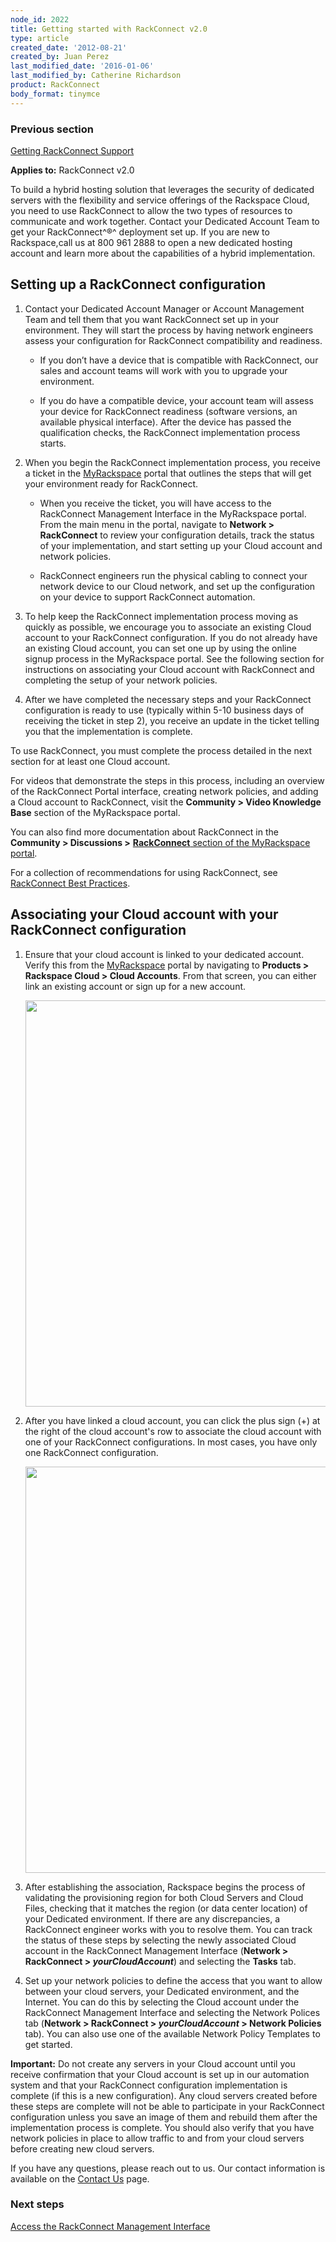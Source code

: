 ```yaml
---
node_id: 2022
title: Getting started with RackConnect v2.0
type: article
created_date: '2012-08-21'
created_by: Juan Perez
last_modified_date: '2016-01-06'
last_modified_by: Catherine Richardson
product: RackConnect
body_format: tinymce
---
```


### Previous section

[Getting RackConnect
Support](/how-to/getting-rackconnect-support)

**Applies to:** RackConnect v2.0

To build a hybrid hosting solution that leverages the security of
dedicated servers with the flexibility and service offerings of the
Rackspace Cloud, you need to use RackConnect to allow the two types of
resources to communicate and work together. Contact your Dedicated
Account Team to get your RackConnect^&reg;^ deployment set up. If you are
new to Rackspace,call us at 800 961 2888 to open a new dedicated hosting
account and learn more about the capabilities of a hybrid
implementation.

Setting up a RackConnect configuration
--------------------------------------

1.  Contact your Dedicated Account Manager or Account Management Team
    and tell them that you want RackConnect set up in your environment.
    They will start the process by having network engineers assess your
    configuration for RackConnect compatibility and readiness.

    -   If you don&rsquo;t have a device that is compatible with RackConnect,
        our sales and account teams will work with you to upgrade
        your environment.

    -   If you do have a compatible device, your account team will
        assess your device for RackConnect readiness (software versions,
        an available physical interface). After the device has passed
        the qualification checks, the RackConnect implementation
        process starts.

2.  When you begin the RackConnect implementation process, you receive a
    ticket in the [MyRackspace](https://my.rackspace.com/) portal that
    outlines the steps that will get your environment ready
    for RackConnect.

    -   When you receive the ticket, you will have access to the
        RackConnect Management Interface in the MyRackspace portal. From
        the main menu in the portal, navigate to **Network &gt;
        RackConnect** to review your configuration details, track the
        status of your implementation, and start setting up your Cloud
        account and network policies.

    -   RackConnect engineers run the physical cabling to connect your
        network device to our Cloud network, and set up the
        configuration on your device to support RackConnect automation.

3.  To help keep the RackConnect implementation process moving as
    quickly as possible, we encourage you to associate an existing Cloud
    account to your RackConnect configuration. If you do not already
    have an existing Cloud account, you can set one up by using the
    online signup process in the MyRackspace portal. See the following
    section for instructions on associating your Cloud account with
    RackConnect and completing the setup of your network policies.

4.  After we have completed the necessary steps and your RackConnect
    configuration is ready to use (typically within 5-10 business days
    of receiving the ticket in step 2), you receive an update in the
    ticket telling you that the implementation is complete.

To use RackConnect, you must complete the process detailed in the next
section for at least one Cloud account.

For videos that demonstrate the steps in this process, including an
overview of the RackConnect Portal interface, creating network policies,
and adding a Cloud account to RackConnect, visit the **Community &gt;
Video Knowledge Base** section of the MyRackspace portal.

You can also find more documentation about RackConnect in the
**Community &gt; Discussions &gt;** [**RackConnect** section of the
MyRackspace portal](http://my.rackspace.com/csx/community/rackconnect).

For a collection of recommendations for using RackConnect, see
[RackConnect Best
Practices](/how-to/rackconnect-v20-best-practices).

Associating your Cloud account with your RackConnect configuration
------------------------------------------------------------------

1.  Ensure that your cloud account is linked to your dedicated account.
    Verify this from the
    [MyRackspace](https://my.rackspace.com/portal/cloudAccount/list)
    portal by navigating to **Products &gt; Rackspace Cloud &gt; Cloud
    Accounts**. From that screen, you can either link an existing
    account or sign up for a new account.

    [<img src="https://8026b2e3760e2433679c-fffceaebb8c6ee053c935e8915a3fbe7.ssl.cf2.rackcdn.com/field/image/MyRack_Link_Cloud_Account.png" width="650" />](https://8026b2e3760e2433679c-fffceaebb8c6ee053c935e8915a3fbe7.ssl.cf2.rackcdn.com/field/image/MyRack_Link_Cloud_Account.png)

2.  After you have linked a cloud account, you can click the plus
    sign (+) at the right of the cloud account's row to associate the
    cloud account with one of your RackConnect configurations. In most
    cases, you have only one RackConnect configuration.

    [<img src="https://8026b2e3760e2433679c-fffceaebb8c6ee053c935e8915a3fbe7.ssl.cf2.rackcdn.com/field/image/MyRack_Associate_with_RC.png" width="650" />](https://8026b2e3760e2433679c-fffceaebb8c6ee053c935e8915a3fbe7.ssl.cf2.rackcdn.com/field/image/MyRack_Associate_with_RC.png)

3.  After establishing the association, Rackspace begins the process of
    validating the provisioning region for both Cloud Servers and Cloud
    Files, checking that it matches the region (or data center location)
    of your Dedicated environment. If there are any discrepancies, a
    RackConnect engineer works with you to resolve them. You can track
    the status of these steps by selecting the newly associated Cloud
    account in the RackConnect Management Interface (**Network &gt;
    RackConnect &gt; *yourCloudAccount***) and selecting the
    **Tasks** tab.

4.  Set up your network policies to define the access that you want to
    allow between your cloud servers, your Dedicated environment, and
    the Internet. You can do this by selecting the Cloud account under
    the RackConnect Management Interface and selecting the Network
    Polices tab (**Network &gt; RackConnect &gt; *yourCloudAccount* &gt;
    Network Policies** tab). You can also use one of the available
    Network Policy Templates to get started.

**Important:** Do not create any servers in your Cloud account until you
receive confirmation that your Cloud account is set up in our automation
system and that your RackConnect configuration implementation is
complete (if this is a new configuration). Any cloud servers created
before these steps are complete will not be able to participate in your
RackConnect configuration unless you save an image of them and rebuild
them after the implementation process is complete. You should also
verify that you have network policies in place to allow traffic to and
from your cloud servers before creating new cloud servers.

If you have any questions, please reach out to us. Our contact
information is available on the [Contact
Us](/how-to/support) page.

### Next steps

[Access the RackConnect Management
Interface](/how-to/access-the-rackconnect-management-interface)

